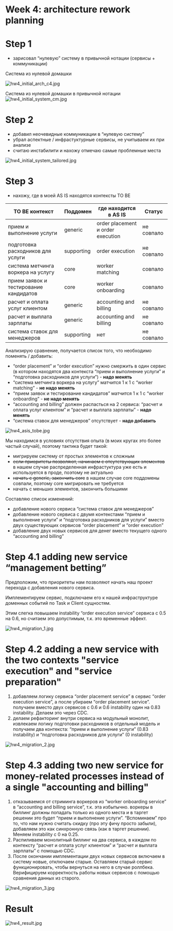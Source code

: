 # Week 4: architecture rework planning

# Step 1

- зарисовал “нулевую” систему в привычной нотации (сервисы + коммуникации)

Система из нулевой домашки

![hw4_initial_arch_c4.jpg](./resources/hw4_initial_arch_c4.jpg)

Система из нулевой домашки в привычной нотации
![hw4_initial_system_cm.jpg](./resources/hw4_initial_system_cm.jpg)

# Step 2

- добавил неочевидные коммуникации в “нулевую систему”
- убрал аспектные / инфрастуктурные сервисы, не учитываем их при анализе
- считаю инстабилити и нахожу отмечаю самые проблемные места

![hw4_initial_system_tailored.jpg](./resources/hw4_initial_system_tailored.jpg)

# Step 3

- нахожу, где в моей AS IS находятся контексты TO BE

| TO BE контекст | Поддомен | где находится в AS IS | Статус |
| --- | --- | --- | --- |
| прием и выполнение услуги | generic | order placement и order execution | не совпало |
| подготовка расходников для услуги | supporting | order execution | не совпало |
| система метчинга воркера на услугу | core | worker matching | совпало |
| прием заявок и тестирование кандидатов | core | worker onboarding | совпало |
| расчет и оплата услуг клиентом | generic | accounting and billing | не совпало |
| расчет и выплата зарплаты | generic | accounting and billing | не совпало |
| система ставок для менеджеров | supporting | нет | не совпало |

Анализирую сравнение, получается список того, что необходимо поменять / добавить:

- “order placement” и “order execution” нужно смержить в один сервис (в котором находятся два контекста “прием и выполнение услуги” и “подготовка расходников для услуги”) - **надо менять**
- “система метчинга воркера на услугу” матчится 1 к 1 с “worker matching” - **не надо менять**
- “прием заявок и тестирование кандидатов” матчится 1 к 1 с “worker onboarding” - **не надо менять**
- “accounting and billing” должен распасться на 2 сервиса: “расчет и оплата услуг клиентом” и “расчет и выплата зарплаты” - **надо менять**
- “система ставок для менеджеров” отсутствует - **надо добавить**

![hw4_asis_tobe.jpg](./resources/hw4_asis_tobe.jpg)

Мы находимся в условиях отсутствия опыта (в моих кругах это более частый случай), поэтому тактика будет такой:

- мигрируем систему от простых элементов к сложным
- ~~если приоритеты позволяют, начинаем с отсутствующих элементов~~ в нашем случае распределенная инфрастуктура уже есть и используется в проде, поэтому не актуально
- ~~начать с generic, закончить core~~ в нашем случае core поддомены совпали, поэтому core мигрировать не требуется
- начать с меньших элементов, закончить большими

Составляю список изменений:

- добавление нового сервиса “система ставок для менеджеров”
- добавление нового сервиса с двумя контекстами “прием и выполнение услуги” и “подготовка расходников для услуги” вместо двух существующих сервисов “order placement” и “order execution”
- добавление двух новых сервисов для денег вместо текущего одного “accounting and billing”

# Step 4.1 adding new service “management betting”

Предположим, что приоритеты нам позволяют начать наш проект перехода с добавления нового сервиса.

Имплементируем сервис, подключаем его к нашей инфраструктуре доменных событий по Task и Client сущностям.

Этим слегка повышаем instability “order execution service” сервиса с 0.5 на 0.6, но считаем это допустимым, т.к. это временные эффект.

![hw4_migration_1.jpg](./resources/hw4_migration_1.jpg)

# Step 4.2 adding a new service with the two contexts "service execution" and "service preparation"

1. добавляем логику сервиса “order placement service” в сервис “order execution service”, а после убираем “order placement service”. получаем вместо двух сервисов с 0.6 и 0.6 instability один на 0.83 instability. Делаем это через CDC.
2. делаем рефакторинг внутри сервиса на модульный монолит, извлекаем логику подготовки расходников в отдельный модель и получаем два контекста: “прием и выполнение услуги” (0.83 instability) и “подготовка расходников для услуги” (0 instability)

![hw4_migration_2.jpg](./resources/hw4_migration_2.jpg)

# Step 4.3 adding two new service for money-related processes instead of a single "accounting and billing"

1. отказываемся от стриминга воркеров из “worker onboarding service” в “accounting and billing service”, т.к. эта избытычно. воркеры в биллинг должны попадать только из одного места и в таргет решении это будет “прием и выполнение услуги”. “Вспоминаем” про то, что нам нужно считать скидку (про эту фичу просто забыли), добавляем это как синхронную связь (как в таргет решении). Меняем instability с 0 на 0.25.
2. Распиливаем монолитный биллинг на два сервиса, в каждом по контексту “расчет и оплата услуг клиентом” и “расчет и выплата зарплаты” с помощью CDC.
3. После окончании имплементации двух новых сервисов включаем в систему новые, отключаем старые. Оставляем старый сервис функционировать, чтобы вернуться на него в случае роллбека. Верифицируем корректность работы новых сервисов с помощью сравнения данных из старого.

![hw4_migration_3.jpg](./resources/hw4_migration_3.jpg)

# Result

![hw4_result.jpg](./resources/hw4_result.jpg)